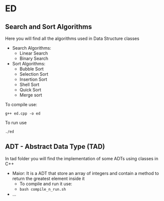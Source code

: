 # ED
## Search and Sort Algorithms
Here you will find all the algorithms used in Data Structure classes 

- Search Algorithms:
  - Linear Search
  - Binary Search
- Sort Algorithms:
  - Bubble Sort
  - Selection Sort
  - Insertion Sort
  - Shell Sort
  - Quick Sort
  - Merge sort

To compile use:
```
g++ ed.cpp -o ed
```
To run use
```
./ed
```

## ADT - Abstract Data Type (TAD)
In tad folder you will find the implementation of some ADTs using classes in C++

  - Maior: It is a ADT that store an array of integers and contain a method to return the greatest element inside it
    - To compile and run it use:
    - ```bash compile_n_run.sh```
  - ...
